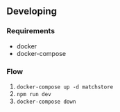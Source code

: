 ## Developing
### Requirements
- docker
- docker-compose

### Flow
1. `docker-compose up -d matchstore`
2. `npm run dev`
3. `docker-compose down`